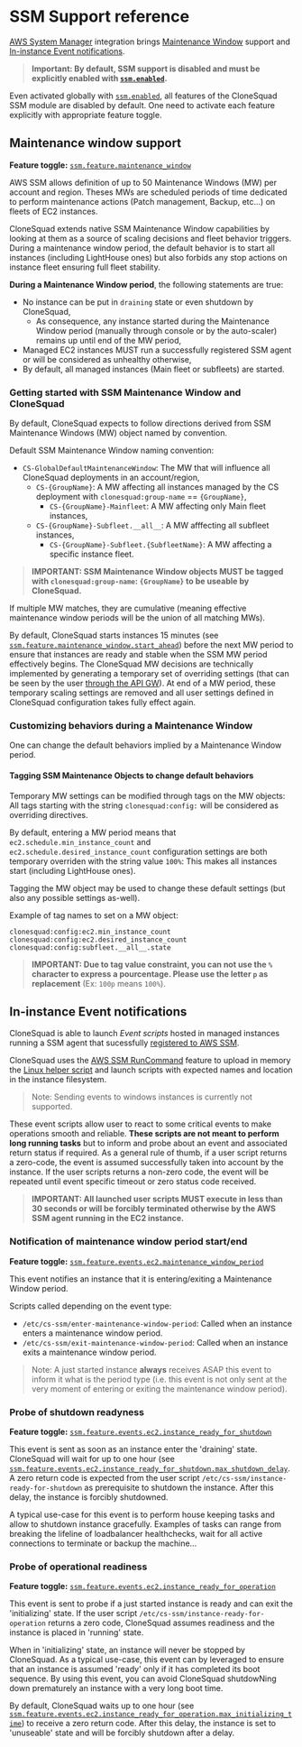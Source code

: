# SSM Support reference

[AWS System Manager](https://aws.amazon.com/systems-manager/) integration brings [Maintenance Window](#maintenance-window-support) support
and [In-instance Event notifications](#in-instance-event-notifications).

> **Important: By default, SSM support is disabled and must be explicitly enabled with [`ssm.enabled`](CONFIGURATION_REFERENCE.md#ssmenable).**

Even activated globally with [`ssm.enabled`](CONFIGURATION_REFERENCE.md#ssmenable), all features of the CloneSquad SSM module are disabled by default. One need to activate each feature explicitly with appropriate feature toggle.

## Maintenance window support

**Feature toggle:** [`ssm.feature.maintenance_window`](CONFIGURATION_REFERENCE.md#ssmfeaturemaintenance_window)

AWS SSM allows definition of up to 50 Maintenance Windows (MW) per account and region. Theses MWs are scheduled periods of time dedicated to perform maintenance actions (Patch management, Backup, etc...) on fleets of EC2 instances. 

CloneSquad extends native SSM Maintenance Window capabilities by looking at them as a source of scaling decisions and fleet behavior triggers. During a maintenance window period, the default behavior is to start all instances (including LightHouse ones) but also forbids any stop actions on instance fleet ensuring full fleet stability. 

**During a Maintenance Window period**, the following statements are true:

* No instance can be put in `draining` state or even shutdown by CloneSquad,
	* As consequence, any instance started during the Maintenance Window period (manually through console or by the auto-scaler) remains up until end of the MW period,
* Managed EC2 instances MUST run a successfully registered SSM agent or will be considered as unhealthy otherwise,
* By default, all managed instances (Main fleet or subfleets) are started.

### Getting started with SSM Maintenance Window and CloneSquad

By default, CloneSquad expects to follow directions derived from SSM Maintenance Windows (MW) object named by convention.

Default SSM Maintenance Window naming convention:

* `CS-GlobalDefaultMaintenanceWindow`: The MW that will influence all CloneSquad deployments in an account/region,
	* `CS-{GroupName}`: A MW affecting all instances managed by the CS deployment with `clonesquad:group-name` == `{GroupName}`,
		* `CS-{GroupName}-Mainfleet`: A MW affecting only Main fleet instances,
	* `CS-{GroupName}-Subfleet.__all__`: A MW afffecting all subfleet instances,
		* `CS-{GroupName}-Subfleet.{SubfleetName}`: A MW affecting a specific instance fleet.

> **IMPORTANT: SSM Maintenance Window objects MUST be tagged with `clonesquad:group-name`: `{GroupName}` to be useable by CloneSquad.**

If multiple MW matches, they are cumulative (meaning effective maintenance window periods will be the union of all matching MWs).

By default, CloneSquad starts instances 15 minutes (see [`ssm.feature.maintenance_window.start_ahead`](CONFIGURATION_REFERENCE.md#ssmfeaturemaintenance_windowstart_ahead)) before the next MW period to ensure that instances are ready and stable when the SSM MW period effectively begins. The CloneSquad MW decisions are technically implemented by generating a temporary set of overriding settings (that can be seen by the user [through the API GW](INTERACTING.md#api-configuration)). At end of a MW period, these temporary scaling settings are removed and all user settings defined in CloneSquad configuration takes fully effect again. 

### Customizing behaviors during a Maintenance Window

One can change the default behaviors implied by a Maintenance Window period.

#### Tagging SSM Maintenance Objects to change default behaviors

Temporary MW settings can be modified through tags on the MW objects: All tags starting with the string `clonesquad:config:` will be considered as overriding directives.

By default, entering a MW period means that `ec2.schedule.min_instance_count` and `ec2.schedule.desired_instance_count` configuration settings are both temporary overriden with the string value `100%`: This makes all instances start (including LightHouse ones).

Tagging the MW object may be used to change these default settings (but also any possible settings as-well).

Example of tag names to set on a MW object:

	clonesquad:config:ec2.min_instance_count
	clonesquad:config:ec2.desired_instance_count
	clonesquad:config:subfleet.__all__.state

> **IMPORTANT: Due to tag value constraint, you can not use the `%` character to express a pourcentage. Please use the letter `p` as replacement** (Ex: `100p` means `100%`).


## In-instance Event notifications

CloneSquad is able to launch *Event scripts* hosted in managed instances running a SSM agent that sucessfully [registered to AWS SSM](https://docs.aws.amazon.com/systems-manager/latest/userguide/ssm-agent.html).

CloneSquad uses the [AWS SSM RunCommand](https://docs.aws.amazon.com/systems-manager/latest/userguide/execute-remote-commands.html) feature to upload in memory the [Linux helper script](../src/resources/cs-ssm-agent.sh) and launch scripts with expected names and location in the instance filesystem.

> Note: Sending events to windows instances is currently not supported.

These event scripts allow user to react to some critical events to make operations smooth and reliable.
**These scripts are not meant to perform long running tasks** but to inform and probe about an event and associated return status if required. As a general rule of thumb, if a user script returns a zero-code, the event is assumed successfully taken into account by the instance. If the user scripts returns a non-zero code, the event will be repeated until event specific timeout or zero status code received.

> **IMPORTANT: All launched user scripts MUST execute in less than 30 seconds or will be forcibly terminated otherwise by the AWS SSM agent running in the EC2 instance.**  

### Notification of maintenance window period start/end

**Feature toggle:** [`ssm.feature.events.ec2.maintenance_window_period`](CONFIGURATION_REFERENCE.md#ssmfeatureeventsec2maintenance_window_period)

This event notifies an instance that it is entering/exiting a Maintenance Window period.

Scripts called depending on the event type:

* `/etc/cs-ssm/enter-maintenance-window-period`: Called when an instance enters a maintenance window period.
* `/etc/cs-ssm/exit-maintenance-window-period`: Called when an instance exits a maintenance window period.

> Note: A just started instance **always** receives ASAP this event to inform it what is the period type (i.e. this event is not only sent at the very moment of entering or exiting the maintenance window period).


### Probe of shutdown readyness

**Feature toggle:** [`ssm.feature.events.ec2.instance_ready_for_shutdown`](CONFIGURATION_REFERENCE.md#ssm.feature.events.ec2.instance_ready_for_shutdown)

This event is sent as soon as an instance enter the 'draining' state. CloneSquad will wait for up to one hour (see [`ssm.feature.events.ec2.instance_ready_for_shutdown.max_shutdown_delay`](CONFIGURATION_REFERENCE.md#ssmfeatureeventsec2instance_ready_for_shutdownmax_shutdown_delay). A zero return code is expected from the user script `/etc/cs-ssm/instance-ready-for-shutdown` as prerequisite to shutdown the instance. After this delay, the instance is forcibly shutdowned.

A typical use-case for this event is to perform house keeping tasks and allow to shutdown instance gracefully. Examples of tasks can range from breaking the lifeline of loadbalancer healthchecks, wait for all active connections to terminate or backup the machine...



### Probe of operational readiness

**Feature toggle:** [`ssm.feature.events.ec2.instance_ready_for_operation`](CONFIGURATION_REFERENCE.md#ssmfeatureeventsec2instance_ready_for_operation)

This event is sent to probe if a just started instance is ready and can exit the 'initializing' state. If the user script `/etc/cs-ssm/instance-ready-for-operation` returns a zero code, CloneSquad assumes readiness and the instance is placed in 'running' state. 

When in 'initializing' state, an instance will never be stopped by CloneSquad. As a typical use-case, this event can by leveraged to ensure that an instance is assumed 'ready' only if it has completed its boot sequence. By using this event, you can avoid CloneSquad shutdowNing down prematurely an instance with a very long boot time.

By default, CloneSquad waits up to one hour (see [`ssm.feature.events.ec2.instance_ready_for_operation.max_initializing_time`](CONFIGURATION_REFERENCE.md#ssmfeatureeventsec2instance_ready_for_operationmax_initializing_time)) to receive a zero return code. After this delay, the instance is set to 'unuseable' state and will be forcibly shutdown after a delay.






